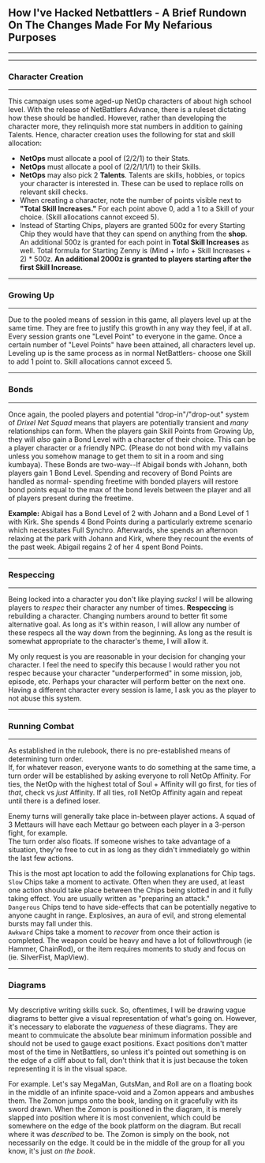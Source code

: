 ## How I've Hacked Netbattlers - A Brief Rundown On The Changes Made For My Nefarious Purposes

---
---
### Character Creation

---
This campaign uses some aged-up NetOp characters of about high school level. With the release of NetBattlers Advance, there is a ruleset dictating how these should be handled.
However, rather than developing the character more, they relinquish more stat numbers in addition to gaining Talents. Hence, character creation uses the following for stat and skill allocation:

- **NetOps** must allocate a pool of (2/2/1) to their Stats.
- **NetOps** must allocate a pool of (2/2/1/1/1) to their Skills.
- **NetOps** may also pick 2 **Talents**. Talents are skills, hobbies, or topics your character is interested in. These can be used to replace rolls on relevant skill checks.
- When creating a character, note the number of points visible next to **"Total Skill Increases."** For each point above 0, add a 1 to a Skill of your choice. (Skill allocations cannot exceed 5).
- Instead of Starting Chips, players are granted 500z for every Starting Chip they would have that they can spend on anything from the **shop**. An additional 500z is granted for each point in **Total Skill Increases** as well. Total formula for Starting Zenny is (Mind + Info + Skill Increases + 2) * 500z. **An additional 2000z is granted to players starting after the first Skill Increase.**

---
### Growing Up

---
Due to the pooled means of session in this game, all players level up at the same time. They are free to justify this growth in any way they feel, if at all. Every session grants one "Level Point" to everyone in the game. Once a certain number of "Level Points" have been attained, all characters level up. Leveling up is the same process as in normal NetBattlers- choose one Skill to add 1 point to. Skill allocations cannot exceed 5.

---
### Bonds

---
Once again, the pooled players and potential "drop-in"/"drop-out" system of *Drixel Net Squad* means that players are potentially transient and *many* relationships can form. When the players gain Skill Points from Growing Up, they will *also* gain a Bond Level with a character of their choice. This can be a player character or a friendly NPC. (Please do not bond with my vallains unless you somehow manage to get them to sit in a room and sing kumbaya). These Bonds are two-way--If Abigail bonds with Johann, both players gain 1 Bond Level. Spending and recovery of Bond Points are handled as normal- spending freetime with bonded players will restore bond points equal to the max of the bond levels between the player and all of players present during the freetime.  

**Example:** Abigail has a Bond Level of 2 with Johann and a Bond Level of 1 with Kirk. She spends 4 Bond Points during a particularly extreme scenario which necessitates Full Synchro. Afterwards, she spends an afternoon relaxing at the park with Johann and Kirk, where they recount the events of the past week. Abigail regains 2 of her 4 spent Bond Points.


---
### Respeccing

---
Being locked into a character you don't like playing *sucks!* I will be allowing players to _respec_ their character any number of times. **Respeccing** is rebuilding a character. Changing numbers around to better fit some alternative goal. As long as it's within reason, I will allow any number of these respecs all the way down from the beginning. As long as the result is somewhat appropriate to the character's theme, I will allow it.

My only request is you are reasonable in your decision for changing your character. I feel the need to specify this because I would rather you not respec because your character "underperformed" in some mission, job, episode, etc. Perhaps your character will perform better on the next one. Having a different character every session is lame, I ask you as the player to not abuse this system.

---
### Running Combat

---
As established in the rulebook, there is no pre-established means of determining turn order.  
If, for whatever reason, everyone wants to do something at the same time, a turn order will be established by asking everyone to roll NetOp Affinity. For ties, the NetOp with the highest total of Soul + Affinity will go first, for ties of *that*, check vs *just* Affinity. If all ties, roll NetOp Affinity again and repeat until there is a defined loser.  
  
Enemy turns will generally take place in-between player actions. A squad of 3 Mettaurs will have each Mettaur go between each player in a 3-person fight, for example.  
The turn order also floats. If someone wishes to take advantage of a situation, they're free to cut in as long as they didn't immediately go within the last few actions.  
  
This is the most apt location to add the following explanations for Chip tags.  
`Slow` Chips take a moment to activate. Often when they are used, at least one action should take place between the Chips being slotted in and it fully taking effect. You are usually written as "preparing an attack."  
`Dangerous` Chips tend to have side-effects that can be potentially negative to anyone caught in range. Explosives, an aura of evil, and strong elemental bursts may fall under this.  
`Awkward` Chips take a moment to *recover* from once their action is completed. The weapon could be heavy and have a lot of followthrough (ie Hammer, ChainRod), or the item requires moments to study and focus on (ie. SilverFist, MapView).  
  
---
### Diagrams

---
My descriptive writing skills suck. So, oftentimes, I will be drawing vague diagrams to better give a visual representation of what's going on. However, it's necessary to elaborate the *vagueness* of these diagrams. They are meant to commuicate the absolute bear minimum information possible and should not be used to gauge exact positions. Exact positions don't matter most of the time in NetBattlers, so unless it's pointed out something is on the edge of a cliff about to fall, don't think that it is just because the token representing it is in the visual space.  

For example. Let's say MegaMan, GutsMan, and Roll are on a floating book in the middle of an infinite space-void and a Zomon appears and ambushes them. The Zomon jumps onto the book, landing on it gracefully with its sword drawn. When the Zomon is positioned in the diagram, it is merely slapped into position where it is most convenient, which could be somewhere on the edge of the book platform on the diagram. But recall where it was *described* to be. The Zomon is simply on the book, not necessarily on the edge. It could be in the middle of the group for all you know, it's just *on the book*.  